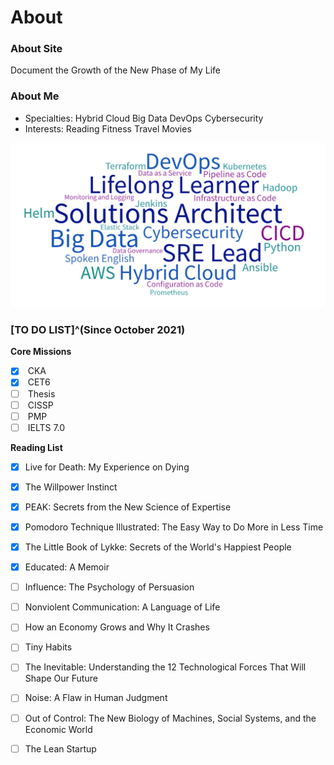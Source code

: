 # About


### About Site

<i class="fas fa-seedling fa-fw"></i> Document the Growth of the New Phase of My Life

### About Me

+ <i class="fas fa-user-tie fa-fw"></i> Specialties: <i class="fas fa-cloud-upload-alt fa-fw"></i> Hybrid Cloud <i class="fas fa-layer-group"></i> Big Data <i class="fas fa-sitemap fa-fw"></i> DevOps <i class="fas fa-user-shield fa-fw"></i> Cybersecurity
+ <i class="fas fa-heart fa-fw"></i> Interests: <i class="fas fa-book-reader fa-fw"></i> Reading <i class="fas fa-running fa-fw"></i> Fitness <i class="fab fa-fly fa-fw"></i> Travel <i class="fas fa-film fa-fw"></i> Movies

![skills](skills.png)

### [TO DO LIST]^(Since October 2021)

<i class="fas fa-tasks fa-fw"></i> **Core Missions**

- [x] <i class="fas fa-cubes fa-fw"></i> CKA
- [x] <i class="fas fa-font fa-fw"></i> CET6
- [ ] <i class="fas fa-graduation-cap fa-fw"></i> Thesis
- [ ] <i class="fas fa-user-shield fa-fw"></i> CISSP
- [ ] <i class="fas fa-users-cog fa-fw"></i> PMP
- [ ] <i class="fas fa-font fa-fw"></i> IELTS 7.0

<i class="fas fa-book-open fa-fw"></i> **Reading List**

- [x] Live for Death: My Experience on Dying
- [x] The Willpower Instinct 
- [x] PEAK: Secrets from the New Science of Expertise
- [x] Pomodoro Technique Illustrated: The Easy Way to Do More in Less Time
- [x] The Little Book of Lykke: Secrets of the World's Happiest People
- [x] Educated: A Memoir
- [ ] Influence: The Psychology of Persuasion
- [ ] Nonviolent Communication: A Language of Life
- [ ] How an Economy Grows and Why It Crashes
- [ ] Tiny Habits
- [ ] The Inevitable: Understanding the 12 Technological Forces That Will Shape Our Future
- [ ] Noise: A Flaw in Human Judgment
- [ ] Out of Control: The New Biology of Machines, Social Systems, and the Economic World
- [ ] The Lean Startup

